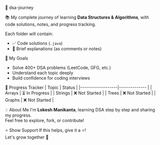 🚀  dsa-journey

📚  My complete journey of learning **Data Structures & Algorithms**, with code solutions, notes, and progress tracking.

Each folder will contain:
- ✅ Code solutions (`.java`)
- 🧠 Brief explanations (as comments or notes)

📌 My Goals
- Solve 400+ DSA problems (LeetCode, GFG, etc.)
- Understand each topic deeply
- Build confidence for coding interviews

📅 Progress Tracker
| Topic             | Status         |
|-------------------|--------------  |
| Arrays            | ⏳ In Progress |
| Strings           | ❌ Not Started |
| Trees             | ❌ Not Started |
| Graphs            | ❌ Not Started |


💡 About Me
I'm **Lokesh Manikanta**, learning DSA step by step and sharing my progress.  
Feel free to explore, fork, or contribute!

⭐️ Show Support
If this helps, give it a ⭐️!  
Let's grow together 🚀


